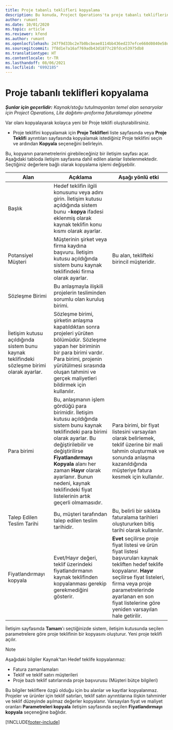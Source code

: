 ```yaml
---
title: Proje tabanlı teklifleri kopyalama
description: Bu konuda, Project Operations'ta proje tabanlı tekliflerin kopyalanması hakkında bilgiler sağlanmaktadır.
author: rumant
ms.date: 10/01/2020
ms.topic: article
ms.reviewer: kfend
ms.author: rumant
ms.openlocfilehash: 247f9d33bc2e7b0bcbeae8114bb436ed237efce660d0840e58d536d2a290639e
ms.sourcegitcommit: 7f8d1e7a16af769adb43d1877c28fdce53975db8
ms.translationtype: HT
ms.contentlocale: tr-TR
ms.lasthandoff: 08/06/2021
ms.locfileid: "6992185"
---
```

# <a name="copy-project-based-quotes"></a>Proje tabanlı teklifleri kopyalama

_**Şunlar için geçerlidir:** Kaynak/stoğu tutulmayanları temel alan senaryolar için Project Operations, Lite dağıtımı-proforma faturalamayı yönetme_

Var olanı kopyalayarak kolayca yeni bir Proje teklifi oluşturabilirsiniz. 

- Proje teklifini kopyalamak için **Proje Teklifleri** liste sayfasında veya **Proje Teklifi** ayrıntıları sayfasında kopyalamak istediğiniz Proje teklifini seçin ve ardından **Kopyala** seçeneğini belirleyin.

Bu, kopyanın parametrelerini girebileceğiniz bir iletişim sayfası açar. Aşağıdaki tabloda iletişim sayfasına dahil edilen alanlar listelenmektedir. Seçtiğiniz değerlere bağlı olarak kopyalama işlemi değişebilir.

| **Alan** | **Açıklama** | **Aşağı yönlü etki** |
| --- | --- | --- |
| Başlık | Hedef teklifin ilgili konusunu veya adını girin. İletişim kutusu açıldığında sistem bunu **-kopya** ifadesi eklenmiş olarak kaynak teklifin konu kısmı olarak ayarlar. | |
| Potansiyel Müşteri | Müşterinin şirket veya firma kaydına başvuru. İletişim kutusu açıldığında sistem bunu kaynak teklifindeki firma olarak ayarlar. | Bu alan, teklifteki birincil müşteridir. |
| Sözleşme Birimi | Bu anlaşmayla ilişkili projelerin tesliminden sorumlu olan kuruluş birimi.
İletişim kutusu açıldığında sistem bunu kaynak teklifindeki sözleşme birimi olarak ayarlar. | Sözleşme birimi, şirketin anlaşma kapatıldıktan sonra projeleri yürüten bölümüdür. Sözleşme yapan her biriminin bir para birimi vardır. Para birimi, projenin yürütülmesi sırasında oluşan tahmini ve gerçek maliyetleri bildirmek için kullanılır. |
| Para birimi | Bu, anlaşmanın işlem gördüğü para birimidir. İletişim kutusu açıldığında sistem bunu kaynak teklifindeki para birimi olarak ayarlar. Bu değiştirilebilir ve değiştirilirse **Fiyatlandırmayı Kopyala** alanı her zaman **Hayır** olarak ayarlanır. Bunun nedeni, kaynak teklifindeki fiyat listelerinin artık geçerli olmamasıdır. | Para birimi, bir fiyat listesini varsayılan olarak belirlemek, teklif üzerine bir mali tahmin oluşturmak ve sonunda anlaşma kazanıldığında müşteriye fatura kesmek için kullanılır. |
| Talep Edilen Teslim Tarihi | Bu, müşteri tarafından talep edilen teslim tarihidir. | Bu, belirli bir sıklıkta faturalama tarihleri oluştururken bitiş tarihi olarak kullanılır. |
| Fiyatlandırmayı kopyala | Evet/Hayır değeri, teklif üzerindeki fiyatlandırmanın kaynak teklifinden kopyalanması gerekip gerekmediğini gösterir. | **Evet** seçilirse proje fiyat listesi ve ürün fiyat listesi başvuruları kaynak tekliften hedef teklife kopyalanır. **Hayır** seçilirse fiyat listeleri, firma veya proje parametrelerinde ayarlanan en son fiyat listelerine göre yeniden varsayılan hale getirilir. |

İletişim sayfasında **Tamam**'ı seçtiğinizde sistem, iletişim kutusunda seçilen parametrelere göre proje teklifinin bir kopyasını oluşturur. Yeni proje teklifi açılır. 

> [!NOTE]
> Aşağıdaki bilgiler Kaynak'tan Hedef teklife kopyalanmaz:
>
> - Fatura zamanlamaları
> - Teklif ve teklif satırı müşterileri
> - Proje bazlı teklif satırlarında proje başvurusu (Müşteri bütçe bilgileri)
>
>Bu bilgiler tekliflere özgü olduğu için bu alanlar ve kayıtlar kopyalanmaz. Projeler ve ürünler için teklif satırları, teklif satırı ayrıntılarına ilişkin tahminler ve teklif düzeyinde aşılmaz değerler kopyalanır. Varsayılan fiyat ve maliyet oranları **Parametreleri kopyala** iletişim sayfasında seçilen **Fiyatlandırmayı kopyala** seçeneğine bağlıdır.


[!INCLUDE[footer-include](../includes/footer-banner.md)]